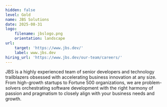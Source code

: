 ```yaml
---
hidden: false
level: Gold
name: JBS Solutions
date: 2025-08-31
logo:
    filename: jbslogo.png
    orientation: landscape
url:
    target: 'https://www.jbs.dev/'
    label: www.jbs.dev
hiring_url: 'https://www.jbs.dev/our-team/careers/'
---
```

JBS is a highly experienced team of senior developers and technology trailblazers obsessed with accelerating business
innovation at any size. From high-growth startups to Fortune 500 organizations, we are problem-solvers orchestrating
software development with the right harmony of passion and pragmatism to closely align with your business needs and
growth.



